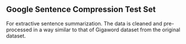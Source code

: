 ## Google Sentence Compression Test Set

For extractive sentence summarization. The data is cleaned and pre-processed in a way similar to that of Gigaword dataset from the original dataset.
